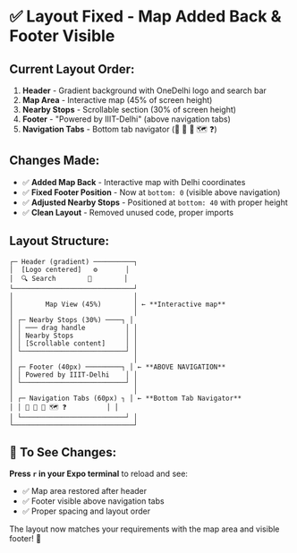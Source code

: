 # ✅ Layout Fixed - Map Added Back & Footer Visible

## Current Layout Order:
1. **Header** - Gradient background with OneDelhi logo and search bar
2. **Map Area** - Interactive map (45% of screen height)
3. **Nearby Stops** - Scrollable section (30% of screen height)
4. **Footer** - "Powered by IIIT-Delhi" (above navigation tabs)
5. **Navigation Tabs** - Bottom tab navigator (🚌 🎫 🏢 🗺️ ❓)

## Changes Made:
- ✅ **Added Map Back** - Interactive map with Delhi coordinates
- ✅ **Fixed Footer Position** - Now at `bottom: 0` (visible above navigation)
- ✅ **Adjusted Nearby Stops** - Positioned at `bottom: 40` with proper height
- ✅ **Clean Layout** - Removed unused code, proper imports

## Layout Structure:
```
┌─ Header (gradient) ──────────┐
│  [Logo centered]   ⚙️       │
│  🔍 Search        🔔        │
└──────────────────────────────┘
│                              │
│        Map View (45%)        │ ← **Interactive map**
│                              │
│ ┌─ Nearby Stops (30%) ────┐ │
│ │ ─── drag handle          │ │
│ │ Nearby Stops             │ │
│ │ [Scrollable content]     │ │
│ └──────────────────────────┘ │
│                              │
│ ┌─ Footer (40px) ─────────┐ │ ← **ABOVE NAVIGATION**
│ │ Powered by IIIT-Delhi    │ │
│ └──────────────────────────┘ │
│                              │
│ ┌─ Navigation Tabs (60px) ┐ │ ← **Bottom Tab Navigator**
│ │ 🚌 🎫 🏢 🗺️ ❓          │ │
│ └──────────────────────────┘ │
└──────────────────────────────┘
```

## 🔄 To See Changes:
**Press `r` in your Expo terminal** to reload and see:
- ✅ Map area restored after header
- ✅ Footer visible above navigation tabs
- ✅ Proper spacing and layout order

The layout now matches your requirements with the map area and visible footer! 🎯
